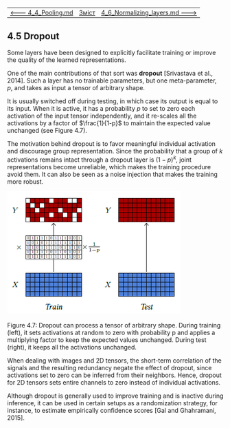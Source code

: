 |                                         |                    |                                                              |
| --------------------------------------- | ------------------ | ------------------------------------------------------------ |
| [<---   4_4_Pooling.md](4_4_Pooling.md) | [Зміст](README.md) | [4_6_Normalizing_layers.md    --->](4_6_Normalizing_layers.md) |

## 4.5    Dropout

Some layers have been designed to explicitly facilitate training or improve the quality of the learned representations.

One of the main contributions of that sort was **dropout** [Srivastava et al., 2014]. Such a layer has no trainable parameters, but one meta-parameter, $p$, and takes as input a tensor of arbitrary shape.

It is usually switched off during testing, in which case its output is equal to its input. When it is active, it has a probability $p$ to set to zero each activation of the input tensor independently, and it re-scales all the activations by a factor of $\frac{1}{1-p}$ to maintain the expected value unchanged (see Figure 4.7).

The motivation behind dropout is to favor meaningful individual activation and discourage group representation. Since the probability that a group of $k$ activations remains intact through a dropout layer is $(1−p)^k$, joint representations become unreliable, which makes the training procedure avoid them. It can also be seen as a noise injection that makes the training more robust.

![image-20230618153535717](media1/image-20230618153535717.png)

Figure 4.7: Dropout can process a tensor of arbitrary shape. During training (left), it sets activations at random to zero with probability p and applies a multiplying factor to keep the expected values unchanged. During test (right), it keeps all the activations unchanged.

When dealing with images and 2D tensors, the short-term correlation of the signals and the resulting redundancy negate the effect of dropout, since activations set to zero can be inferred from their neighbors. Hence, dropout for 2D tensors sets entire channels to zero instead of individual activations.

Although dropout is generally used to improve training and is inactive during inference, it can be used in certain setups as a randomization strategy, for instance, to estimate empirically confidence scores [Gal and Ghahramani, 2015].
